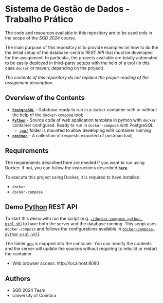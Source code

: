 # Sistema de Gestão de Dados  - Trabalho Prático

The code and resources available in this repository are to be used only in the scope of the _SGD 2024_ course.

The main purpose of this repository is to provide examples on how to do the the initial setup of the database-centric REST API that must be developed for the assignment. 
In particular, the projects available are totally automated to be easily deployed in third-party setups with the help of a tool (in this case `docker` or maven, depending on the project).

_The contents of this repository do not replace the proper reading of the assignment description._


## Overview of the Contents

- [**`PostgreSQL`**](postgresql) - Database ready to run in a `docker` container with or without the help of the `docker-compose` tool;
- [**`Python`**](python) - Source code of web application template in python with `docker` container configured. Ready to run in `docker-compose` with PostgreSQL
  - [`app/`](python/app) folder is mounted to allow developing with container running
- [**`postman`**](postman) - A collection of requests exported of postman tool;


## Requirements

The requirements described here are needed if you want to run using Docker. If not, you can follow the instructions described [**`here`**](python).

To execute this project using Docker, it is required to have installed:

- `docker`
- `docker-compose`


## Demo [Python](python) REST API 


To start this demo with run the script (e.g. [`./docker-compose-python-psql.sh`](docker-compose-python-psql.sh)) to have both the server and the database running.
This script uses `docker-compose` and follows the configurations available in [`docker-compose-python-psql.yml`](docker-compose-python-psql.yml)).

The folder [`app`](python/app) is mapped into the container. 
You can modify the contents and the server will update the sources without requiring to rebuild or restart the container.

* Web browser access: http://localhost:8080


## Authors

* SGD 2024 Team
* University of Coimbra
